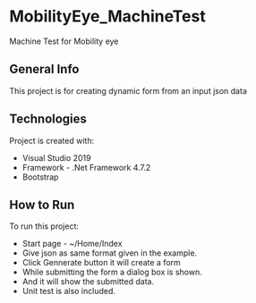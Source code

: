 # MobilityEye_MachineTest
Machine Test for Mobility eye

## General Info
This project is for creating dynamic form from an input json data

## Technologies
Project is created with:
* Visual Studio 2019
* Framework - .Net Framework 4.7.2
* Bootstrap

## How to Run
To run this project:
* Start page - ~/Home/Index
* Give json as same format given in the example.
* Click Gennerate button it will create a form
* While submitting the form a dialog box is shown.
* And it will show the submitted data.
* Unit test is also included.

